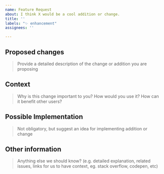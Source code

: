 ```yaml
---
name: Feature Request
about: I think X would be a cool addition or change.
title: ''
labels: "✨ enhancement"
assignees: ''

---
```


## Proposed changes

> Provide a detailed description of the change or addition you are proposing

## Context

> Why is this change important to you? How would you use it? How can it benefit other users?

## Possible Implementation

> Not obligatory, but suggest an idea for implementing addition or change

## Other information

> Anything else we should know? (e.g. detailed explanation, related issues, links for us to have context, eg. stack overflow, codepen, etc)
